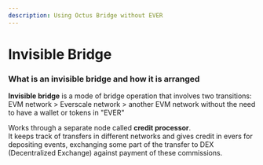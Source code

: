 ```yaml
---
description: Using Octus Bridge without EVER
---
```


# Invisible Bridge

### What is an invisible bridge and how it is arranged

**Invisible bridge** is a mode of bridge operation that involves two transitions: EVM network > Everscale network > another EVM network without the need to have a wallet or tokens in "EVER"

Works through a separate node called **credit processor**. \
It keeps track of transfers in different networks and gives credit in evers for depositing events, exchanging some part of the transfer to DEX (Decentralized Exchange) against payment of these commissions.
